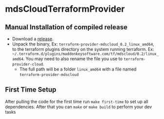 # mdsCloudTerraformProvider

## Manual Installation of compiled release

* Download a [release](https://github.com/MadDonkeySoftware/mdsCloudTerraformProvider/releases).
* Unpack the binary, Ex: `terraform-provider-mdscloud_0.2_linux_amd64`, to the terraform plugins directory on the system running terraform. Ex: `~/.terraform.d/plugins/maddonkeysoftware.com/tf/mdscloud/0.2/linux_amd64`. You may need to also rename the file you use to `terraform-provider-cloud`.
  * The full path will be a folder `linux_amd64` with a file named `terraform-provider-mdscloud`


## First Time Setup

After pulling the code for the first time run `make first-time` to set up all dependencies. After that you can `make` or `make build` to perform your dev tasks
